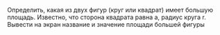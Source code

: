 Определить, какая из двух фигур (круг или квадрат) имеет большую площадь.
Известно, что сторона квадрата равна а, радиус круга r. Вывести на экран название и
значение площади большей фигуры

